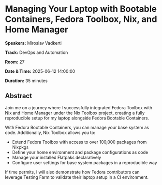 # Managing Your Laptop with Bootable Containers, Fedora Toolbox, Nix, and Home Manager

**Speakers:** Miroslav Vadkerti
                    
**Track:** DevOps and Automation
                    
**Room:** 27
                    
**Date & Time:** 2025-06-12 14:00:00
                    
**Duration:** 35 minutes
                    
## Abstract
                    
Join me on a journey where I successfully integrated Fedora Toolbox with Nix and Home Manager under the Nix Toolbox project, creating a fully reproducible setup for my laptop alongside Fedora Bootable Containers.

With Fedora Bootable Containers, you can manage your base system as code. Additionally, Nix Toolbox allows you to:

* Extend Fedora Toolbox with access to over 100,000 packages from Nixpkgs
* Define your home environment and package configurations as code
* Manage your installed Flatpaks declaratively
* Configure user settings for base system packages in a reproducible way

If time permits, I will also demonstrate how Fedora contributors can leverage Testing Farm to validate their laptop setup in a CI environment.
